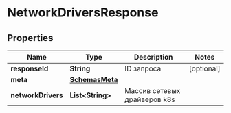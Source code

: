 

# NetworkDriversResponse


## Properties

| Name | Type | Description | Notes |
|------------ | ------------- | ------------- | -------------|
|**responseId** | **String** | ID запроса |  [optional] |
|**meta** | [**SchemasMeta**](SchemasMeta.md) |  |  |
|**networkDrivers** | **List&lt;String&gt;** | Массив сетевых драйверов k8s |  |




